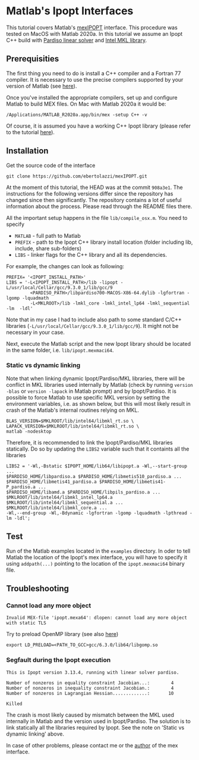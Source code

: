 # Matlab's Ipopt Interfaces
This tutorial covers Matlab's [mexIPOPT](https://github.com/ebertolazzi/mexIPOPT) interface. This procedure was tested on MacOS with Matlab 2020a. In this tutorial we assume an Ipopt C++ build with [Pardiso linear solver](http://pardiso-project.org/) and [Intel MKL library](https://software.intel.com/content/www/us/en/develop/tools/math-kernel-library/choose-download.html).

## Prerequisities
The first thing you need to do is install a C++ compiler and a Fortran 77 compiler. It is necessary to use the precise compilers supported by your version of Matlab (see [here](https://ch.mathworks.com/de/support/requirements/supported-compilers.html)).

Once you've installed the appropriate compilers, set up and configure Matlab to build MEX files. On Mac with Matlab 2020a it would be:
```
/Applications/MATLAB_R2020a.app/bin/mex -setup C++ -v
```

Of course, it is assumed you have a working C++ Ipopt library (please refer to the tutorial [here](../../Ipopt)). 

## Installation
Get the source code of the interface 
```
git clone https://github.com/ebertolazzi/mexIPOPT.git
```
At the moment of this tutorial, the HEAD was at the commit `908a3e1`. The instructions for the following versions differ since the repository has changed since then significantly.
The repository contains a lot of useful information about the process. Please read through the README files there.

All the important setup happens in the file `lib/compile_osx.m`. You need to specify
* `MATLAB` - full path to Matlab
* `PREFIX` - path to the Ipopt C++ library install location (folder including lib, include, share sub-folders)
* `LIBS` - linker flags for the C++ library and all its dependencies.

For example, the changes can look as following:
```
PREFIX= '<IPOPT_INSTALL_PATH>'
LIBS = '-L<IPOPT_INSTALL_PATH>/lib -lipopt -L/usr/local/Cellar/gcc/9.3.0_1/lib/gcc/9
         <PARDISO_PATH>/libpardiso700-MACOS-X86-64.dylib -lgfortran -lgomp -lquadmath
         -L<MKLROOT>/lib -lmkl_core -lmkl_intel_lp64 -lmkl_sequential -lm  -ldl'
```
Note that in my case I had to include also path to some standard C/C++ libraries (`-L/usr/local/Cellar/gcc/9.3.0_1/lib/gcc/9`). It might not be necessary in your case.

Next, execute the Matlab script and the new Ipopt library should be located in the same folder, i.e. `lib/ipopt.mexmaci64`.

### Static vs dynamic linking

Note that when linking dynamic Ipopt/Pardiso/MKL libraries, there will be conflict in MKL libraries used internally by Matlab (check by running `version -blas` or `version -lapack` in Matlab prompt) and by Ipopt/Pardiso. It is possible to force Matlab to use specific MKL version by setting the environment variables, i.e. as shown below, but this will most likely result in crash of the Matlab's internal routines relying on MKL.
```
BLAS_VERSION=$MKLROOT/lib/intel64/libmkl_rt.so \
LAPACK_VERSION=$MKLROOT/lib/intel64/libmkl_rt.so \
matlab -nodesktop
```

Therefore, it is recommended to link the Ipopt/Pardiso/MKL libraries statically. Do so by updating the `LIBS2` variable such that it containts all the libraries
```
LIBS2 = '-Wl,-Bstatic $IPOPT_HOME/lib64/libipopt.a -Wl,--start-group ...
$PARDISO_HOME/libpardiso.a $PARDISO_HOME/libmetis510_pardiso.a ...
$PARDISO_HOME/libmetis41_pardiso.a $PARDISO_HOME/libmetis41-P_pardiso.a ...
$PARDISO_HOME/libamd.a $PARDISO_HOME/libpils_pardiso.a ...
$MKLROOT/lib/intel64/libmkl_intel_lp64.a $MKLROOT/lib/intel64/libmkl_sequential.a ...
$MKLROOT/lib/intel64/libmkl_core.a ...
-Wl,--end-group -Wl,-Bdynamic -lgfortran -lgomp -lquadmath -lpthread -lm -ldl';
```

## Test
Run of the Matlab examples located in the `examples` directory. In oder to tell Matlab the location of the Ipopt's mex interface, you will have to specify it using `addpath(...)` pointing to the location of the `ipopt.mexmaci64` binary file.

## Troubleshooting

### Cannot load any more object
```
Invalid MEX-file 'ipopt.mexa64': dlopen: cannot load any more object with static TLS
```
Try to preload OpenMP library (see also [here](https://ch.mathworks.com/matlabcentral/answers/309254-using-matlab-2016a-i-get-dlopen-cannot-load-any-more-object-with-static-tls-after-running-my-mex))
```
export LD_PRELOAD=<PATH_TO_GCC>gcc/6.3.0/lib64/libgomp.so
```

### Segfault during the Ipopt execution
```
This is Ipopt version 3.13.4, running with linear solver pardiso.

Number of nonzeros in equality constraint Jacobian...:        4
Number of nonzeros in inequality constraint Jacobian.:        4
Number of nonzeros in Lagrangian Hessian.............:       10

Killed
```
The crash is most likely caused by mismatch between the MKL used internally in Matlab and the version used in Ipopt/Pardiso. The solution is to link statically all the libraries required by Ipopt. See the note on 'Static vs dynamic linking' above.

In case of other problems, please contact me or the [author](https://github.com/ebertolazzi/mexIPOPT.git) of the mex interface.
